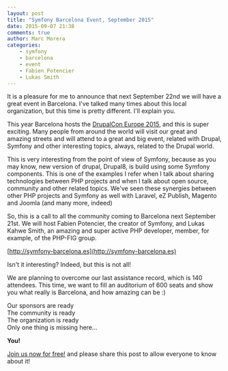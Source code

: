 ```yaml
---
layout: post
title: "Symfony Barcelona Event, September 2015"
date: 2015-09-07 21:38
comments: true
author: Marc Morera
categories:
    - symfony
    - barcelona
    - event
    - Fabien Potencier
    - Lukas Smith
---
```

It is a pleasure for me to announce that next September 22nd we will have a
great event in Barcelona. I've talked many times about this local organization,
but this time is pretty different. I'll explain you.

This year Barcelona hosts the
[DrupalCon Europe 2015](https://events.drupal.org/barcelona2015), and this is
super exciting. Many people from around the world will visit our great and
amazing streets and will attend to a great and big event, related with Drupal,
Symfony and other interesting topics, always, related to the Drupal world.

This is very interesting from the point of view of Symfony, because as you may
know, new version of drupal, Drupal8, is build using some Symfony components.
This is one of the examples I refer when I talk about sharing technologies
between PHP projects and when I talk about open source, community and other
related topics. We've seen these synergies between other PHP projects and
Symfony as well with Laravel, eZ Publish, Magento and Joomla (and many more, 
indeed)

So, this is a call to all the community coming to Barcelona next September 21st.
We will host Fabien Potencier, the creator of Symfony, and Lukas Kahwe Smith, an
amazing and super active PHP developer, member, for example, of the PHP-FIG
group.

[http://symfony-barcelona.es](http://symfony-barcelona.es)

Isn't it interesting? Indeed, but this is not all!

We are planning to overcome our last assistance record, which is 140 attendees.
This time, we want to fill an auditorium of 600 seats and show you what really
is Barcelona, and how amazing can be :)

Our sponsors are ready  
The community is ready  
The organization is ready  
Only one thing is missing here...  

**You!**

[Join us now for free!](http://symfony-barcelona.es#register) and please share
this post to allow everyone to know about it!